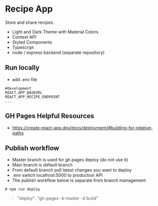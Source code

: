 # Recipe App

Store and share recipes.

* Light and Dark Theme with Material Colors
* Context API
* Styled Components
* Typescript
* node / express backend (separate repository)

## Run locally
* add .env file

```
#development
REACT_APP_BASEURL
REACT_APP_RECIPE_ENDPOINT
...
```

## GH Pages Helpful Resources
* https://create-react-app.dev/docs/deployment/#building-for-relative-paths


## Publish workflow
- Master branch is used for gh pages deploy (do not use it)
- Main branch is default branch
- From default branch pull latest changes you want to deploy
- .env switch localhost:5000 to production API
- The publish workflow below is separate from branch management

```
# npm run deploy
```
>
> "deploy": "gh-pages -b master -d build"
>
